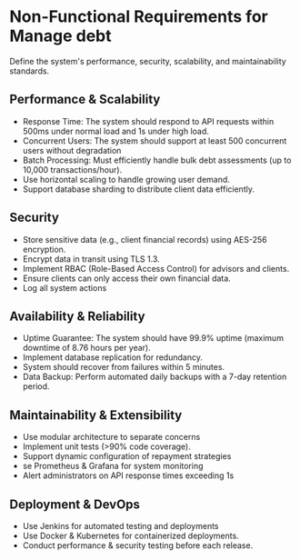 # Non-Functional Requirements for Manage debt 

Define the system's performance, security, scalability, and maintainability standards.

## Performance & Scalability
* Response Time: The system should respond to API requests within 500ms under normal load and 1s under high load.
* Concurrent Users: The system should support at least 500 concurrent users without degradation
* Batch Processing: Must efficiently handle bulk debt assessments (up to 10,000 transactions/hour).
* Use horizontal scaling to handle growing user demand.
* Support database sharding to distribute client data efficiently.

## Security 
* Store sensitive data (e.g., client financial records) using AES-256 encryption.
* Encrypt data in transit using TLS 1.3.
* Implement RBAC (Role-Based Access Control) for advisors and clients.
* Ensure clients can only access their own financial data.
* Log all system actions 

## Availability & Reliability
* Uptime Guarantee: The system should have 99.9% uptime (maximum downtime of 8.76 hours per year).
* Implement database replication for redundancy.
* System should recover from failures within 5 minutes.
* Data Backup: Perform automated daily backups with a 7-day retention period.

## Maintainability & Extensibility
* Use modular architecture to separate concerns
* Implement unit tests (>90% code coverage).
* Support dynamic configuration of repayment strategies 
* se Prometheus & Grafana for system monitoring
* Alert administrators on API response times exceeding 1s


## Deployment & DevOps
* Use Jenkins for automated testing and deployments
* Use Docker & Kubernetes for containerized deployments.
* Conduct performance & security testing before each release.
